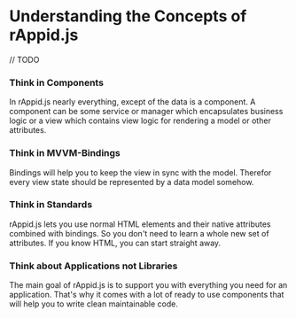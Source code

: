 # Understanding the Concepts of rAppid.js

// TODO

### Think in Components

In rAppid.js nearly everything, except of the data is a component. A component can be some service or manager which encapsulates business logic or a view which contains view logic for rendering a model or other attributes.

### Think in MVVM-Bindings 

Bindings will help you to keep the view in sync with the model. Therefor every view state should be represented by a data model somehow.

### Think in Standards

rAppid.js lets you use normal HTML elements and their native attributes combined with bindings. So you don't need to learn a whole new set of attributes. If you know HTML, you can start straight away.

### Think about Applications not Libraries 

The main goal of rAppid.js is to support you with everything you need for an application. That's why it comes with a lot of ready to use components that will help you to write clean maintainable code.      